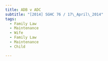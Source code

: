 ```yaml
---
title: ADB v ADC 
subtitle: "[2014] SGHC 76 / 17\_April\_2014"
tags:
  - Family Law
  - Maintenance
  - Wife
  - Family Law
  - Maintenance
  - Child

---
```


